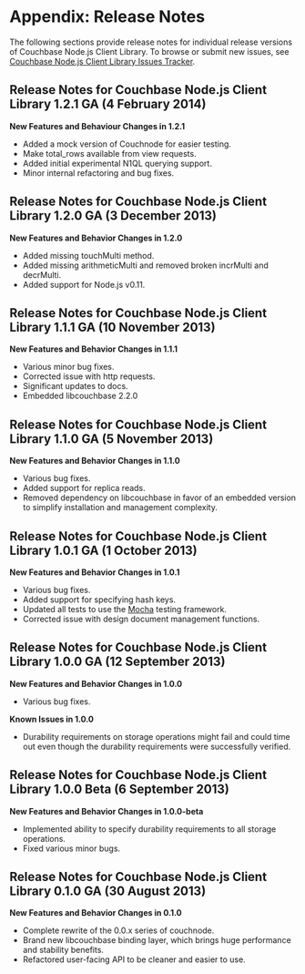 # Appendix: Release Notes

The following sections provide release notes for individual release versions of
Couchbase Node.js Client Library. To browse or submit new issues, see [Couchbase
Node.js Client Library Issues
Tracker](http://www.couchbase.com/issues/browse/JSCBC).

<a id="couchbase-sdk-node-rn_1-2-1"></a>

## Release Notes for Couchbase Node.js Client Library 1.2.1 GA (4 February 2014)

**New Features and Behaviour Changes in 1.2.1**

 * Added a mock version of Couchnode for easier testing. * Make total_rows available from view requests.  * Added initial experimental N1QL querying support. * Minor internal refactoring and bug fixes.

<a id="couchbase-sdk-node-rn_1-2-0"></a>

## Release Notes for Couchbase Node.js Client Library 1.2.0 GA (3 December 2013)

**New Features and Behavior Changes in 1.2.0**

 * Added missing touchMulti method.
 * Added missing arithmeticMulti and removed broken incrMulti and decrMulti. 
 * Added support for Node.js v0.11.

<a id="couchbase-sdk-node-rn_1-1-1"></a>

## Release Notes for Couchbase Node.js Client Library 1.1.1 GA (10 November 2013)

**New Features and Behavior Changes in 1.1.1**

 * Various minor bug fixes.
 * Corrected issue with http requests.
 * Significant updates to docs.
 * Embedded libcouchbase 2.2.0

<a id="couchbase-sdk-node-rn_1-1-0"></a>

## Release Notes for Couchbase Node.js Client Library 1.1.0 GA (5 November 2013)

**New Features and Behavior Changes in 1.1.0**

 * Various bug fixes.
 * Added support for replica reads.
 * Removed dependency on libcouchbase in favor of an embedded version to simplify
   installation and management complexity.

<a id="couchbase-sdk-node-rn_1-0-1"></a>

## Release Notes for Couchbase Node.js Client Library 1.0.1 GA (1 October 2013)

**New Features and Behavior Changes in 1.0.1**

 * Various bug fixes.
 * Added support for specifying hash keys.
 * Updated all tests to use the [Mocha](http://visionmedia.github.io/mocha/) testing framework.
 * Corrected issue with design document management functions.

<a id="couchbase-sdk-node-rn_1-0-0"></a>

## Release Notes for Couchbase Node.js Client Library 1.0.0 GA (12 September 2013)

**New Features and Behavior Changes in 1.0.0**

 * Various bug fixes.

**Known Issues in 1.0.0**

 * Durability requirements on storage operations might fail and could time out even
   though the durability requirements were successfully verified.

<a id="couchbase-sdk-node-rn_1-0-0-beta"></a>

## Release Notes for Couchbase Node.js Client Library 1.0.0 Beta (6 September 2013)

**New Features and Behavior Changes in 1.0.0-beta**

 * Implemented ability to specify durability requirements to all storage operations.
 * Fixed various minor bugs.

<a id="couchbase-sdk-node-rn_0-1-0"></a>

## Release Notes for Couchbase Node.js Client Library 0.1.0 GA (30 August 2013)

**New Features and Behavior Changes in 0.1.0**

 * Complete rewrite of the 0.0.x series of couchnode.
 * Brand new libcouchbase binding layer, which brings huge performance and stability 
   benefits.
 * Refactored user-facing API to be cleaner and easier to use.
